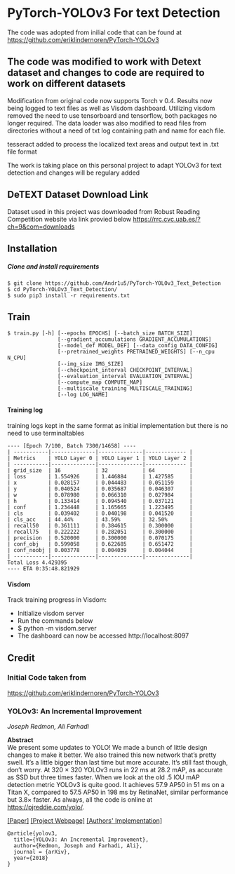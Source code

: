 # PyTorch-YOLOv3 For text Detection
The code was adopted from inilial code that can be found at https://github.com/eriklindernoren/PyTorch-YOLOv3

## The code was modified to work with Detext dataset and changes to code are required to work on different datasets

Modification from original code now supports Torch v 0.4.
Results now being logged to text files as well as Visdom dashboard.
Utilizing visdom removed the need to use tensorboard and tensorflow, both packages no longer required.
The data loader was also modified to read files from directories without a need of txt log containing path and name for each file.

tesseract added to process the localized text areas and output text in .txt file format

The work is taking place on this personal project to adapt YOLOv3 for text detection and changes will be regulary added
## DeTEXT Dataset Download Link
Dataset used in this project was downloaded from Robust Reading Competition website via link provied below
https://rrc.cvc.uab.es/?ch=9&com=downloads

## Installation
##### Clone and install requirements
    $ git clone https://github.com/Andr1u5/PyTorch-YOLOv3_Text_Detection
    $ cd PyTorch-YOLOv3_Text_Detection/
    $ sudo pip3 install -r requirements.txt


## Train
```
$ train.py [-h] [--epochs EPOCHS] [--batch_size BATCH_SIZE]
                [--gradient_accumulations GRADIENT_ACCUMULATIONS]
                [--model_def MODEL_DEF] [--data_config DATA_CONFIG]
                [--pretrained_weights PRETRAINED_WEIGHTS] [--n_cpu N_CPU]
                [--img_size IMG_SIZE]
                [--checkpoint_interval CHECKPOINT_INTERVAL]
                [--evaluation_interval EVALUATION_INTERVAL]
                [--compute_map COMPUTE_MAP]
                [--multiscale_training MULTISCALE_TRAINING]
                [--log LOG_NAME]
```

#### Training log
training logs kept in the same format as initial implementation but there is no need to use terminaltables
```
---- [Epoch 7/100, Batch 7300/14658] ----
| -----------|--------------|--------------|------------- |
| Metrics    | YOLO Layer 0 | YOLO Layer 1 | YOLO Layer 2 |
| -----------|--------------|--------------|------------- |
| grid_size  | 16           | 32           | 64           |
| loss       | 1.554926     | 1.446884     | 1.427585     |
| x          | 0.028157     | 0.044483     | 0.051159     |
| y          | 0.040524     | 0.035687     | 0.046307     |
| w          | 0.078980     | 0.066310     | 0.027984     |
| h          | 0.133414     | 0.094540     | 0.037121     |
| conf       | 1.234448     | 1.165665     | 1.223495     |
| cls        | 0.039402     | 0.040198     | 0.041520     |
| cls_acc    | 44.44%       | 43.59%       | 32.50%       |
| recall50   | 0.361111     | 0.384615     | 0.300000     |
| recall75   | 0.222222     | 0.282051     | 0.300000     |
| precision  | 0.520000     | 0.300000     | 0.070175     |
| conf_obj   | 0.599058     | 0.622685     | 0.651472     |
| conf_noobj | 0.003778     | 0.004039     | 0.004044     |
| -----------|--------------|--------------|--------------|
Total Loss 4.429395
---- ETA 0:35:48.821929
```

#### Visdom
Track training progress in Visdom:
* Initialize visdom server
* Run the commands below
* $ python -m visdom.server
* The dashboard can now be accessed http://localhost:8097

## Credit
### Initial Code taken from
https://github.com/eriklindernoren/PyTorch-YOLOv3

### YOLOv3: An Incremental Improvement
_Joseph Redmon, Ali Farhadi_ <br>

**Abstract** <br>
We present some updates to YOLO! We made a bunch
of little design changes to make it better. We also trained
this new network that’s pretty swell. It’s a little bigger than
last time but more accurate. It’s still fast though, don’t
worry. At 320 × 320 YOLOv3 runs in 22 ms at 28.2 mAP,
as accurate as SSD but three times faster. When we look
at the old .5 IOU mAP detection metric YOLOv3 is quite
good. It achieves 57.9 AP50 in 51 ms on a Titan X, compared
to 57.5 AP50 in 198 ms by RetinaNet, similar performance
but 3.8× faster. As always, all the code is online at
https://pjreddie.com/yolo/.

[[Paper]](https://pjreddie.com/media/files/papers/YOLOv3.pdf) [[Project Webpage]](https://pjreddie.com/darknet/yolo/) [[Authors' Implementation]](https://github.com/pjreddie/darknet)

```
@article{yolov3,
  title={YOLOv3: An Incremental Improvement},
  author={Redmon, Joseph and Farhadi, Ali},
  journal = {arXiv},
  year={2018}
}
```
